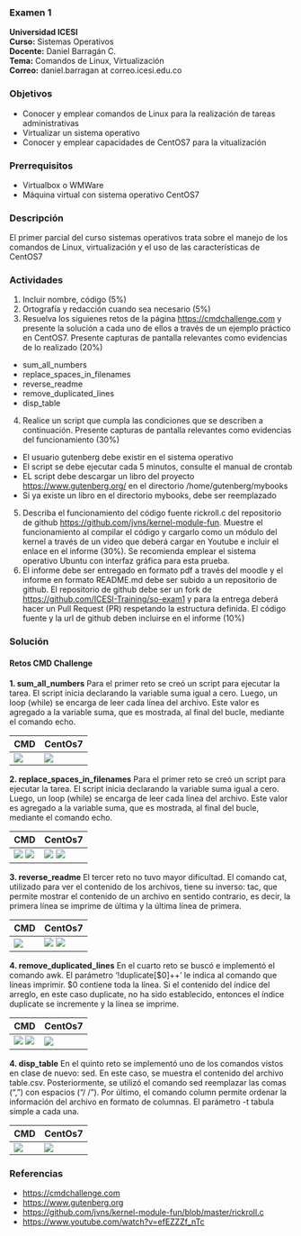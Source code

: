 ### Examen 1
**Universidad ICESI**  
**Curso:** Sistemas Operativos  
**Docente:** Daniel Barragán C.  
**Tema:** Comandos de Linux, Virtualización  
**Correo:** daniel.barragan at correo.icesi.edu.co

### Objetivos
* Conocer y emplear comandos de Linux para la realización de tareas administrativas
* Virtualizar un sistema operativo
* Conocer y emplear capacidades de CentOS7 para la vitualización

### Prerrequisitos
* Virtualbox o WMWare
* Máquina virtual con sistema operativo CentOS7

### Descripción
El primer parcial del curso sistemas operativos trata sobre el manejo de los comandos de Linux, virtualización y el uso de las características de CentOS7

### Actividades
1. Incluir nombre, código (5%)
2. Ortografía y redacción cuando sea necesario (5%)
3. Resuelva los siguienes retos de la página https://cmdchallenge.com y presente la solución a cada uno de ellos a través de un ejemplo práctico en CentOS7. Presente capturas de pantalla relevantes como evidencias de lo realizado (20%)
  * sum_all_numbers
  * replace_spaces_in_filenames
  * reverse_readme
  * remove_duplicated_lines
  * disp_table
4. Realice un script que cumpla las condiciones que se describen a continuación. Presente capturas de pantalla relevantes como evidencias del funcionamiento (30%)
  * El usuario gutenberg debe existir en el sistema operativo
  * El script se debe ejecutar cada 5 minutos, consulte el manual de crontab
  * EL script debe descargar un libro del proyecto https://www.gutenberg.org/ en el directorio /home/gutenberg/mybooks
  * Si ya existe un libro en el directorio mybooks, debe ser reemplazado  
5. Describa el funcionamiento del código fuente rickroll.c del repositorio de github https://github.com/jvns/kernel-module-fun. Muestre el funcionamiento al compilar el código y cargarlo como un módulo del kernel a través de un video que deberá cargar en Youtube e incluir el enlace en el informe (30%). Se recomienda emplear el sistema operativo Ubuntu con interfaz gráfica para esta prueba.
6. El informe debe ser entregado en formato pdf a través del moodle y el informe en formato README.md debe ser subido a un repositorio de github. El repositorio de github debe ser un fork de https://github.com/ICESI-Training/so-exam1 y para la entrega deberá hacer un Pull Request (PR) respetando la estructura definida. El código fuente y la url de github deben incluirse en el informe (10%)  

### Solución

#### Retos CMD Challenge

**1. sum_all_numbers**
Para el primer reto se creó un script para ejecutar la tarea. El script inicia declarando la variable suma igual a cero. Luego, un loop (while) se encarga de leer cada línea del archivo. Este valor es agregado a la variable suma, que es mostrada, al final del bucle, mediante el comando echo.

| CMD | CentOs7 |
| --- | --- |
| ![][1] | ![][2] |

**2. replace_spaces_in_filenames**
Para el primer reto se creó un script para ejecutar la tarea. El script inicia declarando la variable suma igual a cero. Luego, un loop (while) se encarga de leer cada línea del archivo. Este valor es agregado a la variable suma, que es mostrada, al final del bucle, mediante el comando echo.

| CMD | CentOs7 |
| --- | --- |
| ![][3] ![][4]| ![][5] ![][6] |

**3. reverse_readme**
El tercer reto no tuvo mayor dificultad. El comando cat, utilizado para ver el contenido de los archivos, tiene su inverso: tac, que permite mostrar el contenido de un archivo en sentido contrario, es decir, la primera línea se imprime de última y la última línea de primera.

| CMD | CentOs7 |
| --- | --- |
| ![][7] | ![][8] ![][9] |

**4. remove_duplicated_lines**
En el cuarto reto se buscó e implementó el comando awk. El parámetro ‘!duplicate[$0]++’ le indica al comando que líneas imprimir. $0 contiene toda la línea. Si el contenido del índice del arreglo, en este caso duplicate, no ha sido establecido, entonces el índice duplicate se incremente y la línea se imprime.

| CMD | CentOs7 |
| --- | --- |
| ![][10] ![][11] | ![][12] |

**4. disp_table**
En el quinto reto se implementó uno de los comandos vistos en clase de nuevo: sed. En este caso, se muestra el contenido del archivo table.csv. Posteriormente, se utilizó el comando sed reemplazar las comas (“\,”) con espacios (“/ /”). Por último, el comando column permite ordenar la información del archivo en formato de columnas. El parámetro -t tabula simple a cada una.

| CMD | CentOs7 |
| --- | --- |
| ![][13] | ![][14] |



### Referencias
* https://cmdchallenge.com  
* https://www.gutenberg.org  
* https://github.com/jvns/kernel-module-fun/blob/master/rickroll.c
* https://www.youtube.com/watch?v=efEZZZf_nTc

[1]: images/reto1CMD.png
[2]: images/reto1CO.png
[3]: images/reto2CMDI.png
[4]: images/reto2CMDII.png
[5]: images/reto2COI.png
[6]: images/reto2COII.png
[7]: images/reto3CMD.png
[8]: images/reto3COI.png
[9]: images/reto3COII.png
[10]: images/reto4CMDI.png
[11]: images/reto4CMDII.png
[12]: images/reto4CO.png
[13]: images/reto5CMD.png
[14]: images/reto5CO.png
